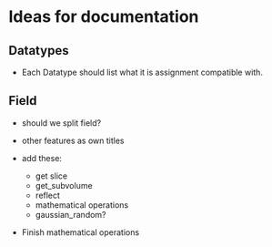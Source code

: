 # Ideas for documentation

## Datatypes

- Each Datatype should list what it is assignment compatible with. 

## Field

- should we split field?

- other features as own titles

- add these:
    - get slice 
    - get_subvolume
    - reflect
    - mathematical operations
    - gaussian_random?

- Finish mathematical operations
